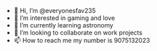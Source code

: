 - 👋 Hi, I’m @everyonesfav235
- 👀 I’m interested in gaming and love
- 🌱 I’m currently learning astronomy 
- 💞️ I’m looking to collaborate on work projects 
- 📫 How to reach me my number is 9075132023

<!---
everyonesfav235/everyonesfav235 is a ✨ special ✨ repository because its `README.md` (this file) appears on your GitHub profile.
You can click the Preview link to take a look at your changes.
--->
